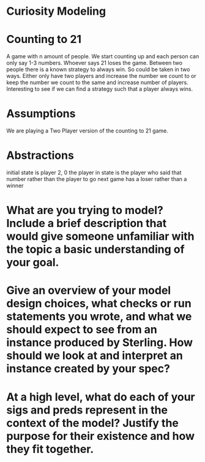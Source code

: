 # Curiosity Modeling

# Counting to 21
A game with n amount of people. We start counting up and each person can only say 1-3 numbers. Whoever says 21 loses the game. Between two people there is a known strategy to always win. So could be taken in two ways. Either only have two players and increase the number we count to or keep the number we count to the same and increase number of players. Interesting to see if we can find a strategy such that a player always wins.

# Assumptions
We are playing a Two Player version of the counting to 21 game.

# Abstractions
initial state is player 2, 0
the player in state is the player who said that number rather than the player to go next
game has a loser rather than a winner

# What are you trying to model? Include a brief description that would give someone unfamiliar with the topic a basic understanding of your goal.
# Give an overview of your model design choices, what checks or run statements you wrote, and what we should expect to see from an instance produced by Sterling. How should we look at and interpret an instance created by your spec?
# At a high level, what do each of your sigs and preds represent in the context of the model? Justify the purpose for their existence and how they fit together.
